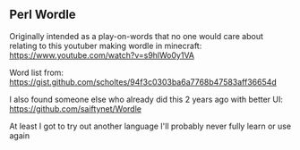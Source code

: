 ## Perl Wordle
Originally intended as a play-on-words that no one would care about relating to this youtuber making wordle in minecraft:
https://www.youtube.com/watch?v=s9hlWo0y1VA

Word list from: https://gist.github.com/scholtes/94f3c0303ba6a7768b47583aff36654d

I also found someone else who already did this 2 years ago with better UI: https://github.com/saiftynet/Wordle

At least I got to try out another language I'll probably never fully learn or use again